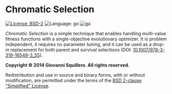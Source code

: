Chromatic Selection
===================

[![License: BSD-2](https://img.shields.io/badge/license-bsd-green.svg)](/LICENSE.md)
![Language: go](https://img.shields.io/badge/language-go-blue.svg)
![ga](https://www.google-analytics.com/collect?v=1&t=pageview&tid=UA-28094298-5&cid=8d03e74d-a352-4fff-aa1f-9fbf213937d1&dp=https%3A%2F%2Fgithub.com%2Fsquillero%2Fchromatic)

*Chromatic Selection* is a simple technique that enables handling multi-value fitness functions with a single-objective evolutionary optimizer. It is problem independent, it requires no parameter tuning, and it can be used as a drop-in replacement for both parent and survival selections (DOI: [10.1007/978-3-319-16549-3_55](https://dx.doi.org/10.1007/978-3-319-16549-3_55)).

**Copyright © 2014 Giovanni Squillero. All rights reserved.**

Redistribution and use in source and binary forms, with or without modification, are permitted under the terms of the [BSD 2-clause "Simplified" License](/LICENSE.md).
